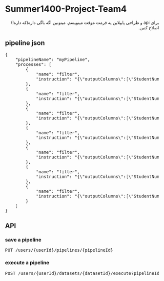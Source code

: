 # Summer1400-Project-Team4
<div dir="rtl">
برای api و طراحی پایپلاین یه فرمت موقت مینویسم. میتونین اگه باگی داره(که داره!) اصلاح کنین.
</div>


## pipeline json

<pre>
{
    "pipelineName": "myPipeline",
    "processes": [
        {
            "name": "filter",
            "instruction": "{\"outputColumns\":[\"StudentNumber\", \"Grade\", \"FirstName\", \"LastName\"], \"condition\":\"IsMale = 1 AND 10 < Grade AND Grade < 15\"}"
        },
        {
            "name": "filter",
            "instruction": "{\"outputColumns\":[\"StudentNumber\", \"Grade\", \"FirstName\", \"LastName\"], \"condition\":\"IsMale = 1 AND 10 < Grade AND Grade < 15\"}"
        },
        {
            "name": "filter",
            "instruction": "{\"outputColumns\":[\"StudentNumber\", \"Grade\", \"FirstName\", \"LastName\"], \"condition\":\"IsMale = 1 AND 10 < Grade AND Grade < 15\"}"
        },
        {
            "name": "filter",
            "instruction": "{\"outputColumns\":[\"StudentNumber\", \"Grade\", \"FirstName\", \"LastName\"], \"condition\":\"IsMale = 1 AND 10 < Grade AND Grade < 15\"}"
        },
        {
            "name": "filter",
            "instruction": "{\"outputColumns\":[\"StudentNumber\", \"Grade\", \"FirstName\", \"LastName\"], \"condition\":\"IsMale = 1 AND 10 < Grade AND Grade < 15\"}"
        },
        {
            "name": "filter",
            "instruction": "{\"outputColumns\":[\"StudentNumber\", \"Grade\", \"FirstName\", \"LastName\"], \"condition\":\"IsMale = 1 AND 10 < Grade AND Grade < 15\"}"
        },
        {
            "name": "filter",
            "instruction": "{\"outputColumns\":[\"StudentNumber\", \"Grade\", \"FirstName\", \"LastName\"], \"condition\":\"IsMale = 1 AND 10 < Grade AND Grade < 15\"}"
        }
    ]
}
</pre>


## API

### save a pipeline

<pre>
PUT /users/{userId}/pipelines/{pipelineId}
</pre>

### execute a pipeline

<pre>
POST /users/{userId}/datasets/{datasetId}/execute?pipelineId={pipelineId}&destination={datasetId}
</pre>

